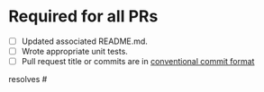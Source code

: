 # Required for all PRs

<!-- Before opening a pull request you should run the following checks locally to make sure the CI will pass.

make lint
make check
make check-deps
make test
make docs

-->

<!-- Complete the tasks in the following list. Change [ ] to [x] to
show completion. -->

- [ ] Updated associated README.md.
- [ ] Wrote appropriate unit tests.
- [ ] Pull request title or commits are in [conventional commit format](https://www.conventionalcommits.org/en/v1.0.0/#summary)

<!-- Link to issues that describe the need for the change. Issues
should include context that will help reviewers understand why the
change is needed.

Make sure to link issues and using a keyword like "resolves #1234".
https://docs.github.com/en/github/managing-your-work-on-github/linking-a-pull-request-to-an-issue#linking-a-pull-request-to-an-issue-using-a-keyword
-->

resolves #

<!-- Finally, include a summary of the code change itself. This
description should tell reviewers how the issues were resolved.

example: Fixed an off by one error in counter variable in type FooBar.

example: Added an input plugin to gather yak shaving metrics using
golang library yaktech/shaver. -->
